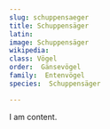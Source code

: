 ```yaml
---
slug: schuppensaeger
title: Schuppensäger
latin:
image: Schuppensäger
wikipedia: 
class: Vögel
order:  Gänsevögel
family:  Entenvögel 
species:  Schuppensäger

---
```


I am content.

